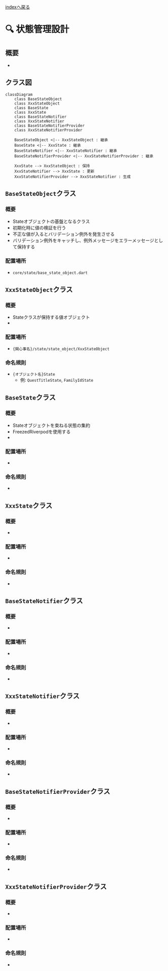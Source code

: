 [indexへ戻る](../index.md)
# 🔍 状態管理設計

## 概要
- 

## クラス図
```mermaid
classDiagram
    class BaseStateObject
    class XxxStateObject
    class BaseState
    class XxxState
    class BaseStateNotifier
    class XxxStateNotifier
    class BaseStateNotifierProvider
    class XxxStateNotifierProvider

    BaseStateObject <|-- XxxStateObject : 継承
    BaseState <|-- XxxState : 継承
    BaseStateNotifier <|-- XxxStateNotifier : 継承
    BaseStateNotifierProvider <|-- XxxStateNotifierProvider : 継承

    XxxState --> XxxStateObject : 保持
    XxxStateNotifier --> XxxState : 更新
    XxxStateNotifierProvider --> XxxStateNotifier : 生成
```

## `BaseStateObject`クラス
### 概要
- Stateオブジェクトの基盤となるクラス
- 初期化時に値の検証を行う
- 不正な値が入るとバリデーション例外を発生させる
- バリデーション例外をキャッチし、例外メッセージをエラーメッセージとして保持する

### 配置場所
- `core/state/base_state_object.dart`

## `XxxStateObject`クラス
### 概要
- Stateクラスが保持する値オブジェクト
- 

### 配置場所
- `{関心事名}/state/state_object/XxxStateObject`

### 命名規則
- `{オブジェクト名}State`
  - 例: `QuestTitleState`, `FamilyIdState`

## `BaseState`クラス
### 概要
- Stateオブジェクトを束ねる状態の集約
- FreezedRiverpodを使用する
- 

### 配置場所
- 

### 命名規則
- 

## `XxxState`クラス
### 概要
- 

### 配置場所
- 

### 命名規則
- 

## `BaseStateNotifier`クラス
### 概要
- 

### 配置場所
- 

### 命名規則
- 

## `XxxStateNotifier`クラス
### 概要
- 

### 配置場所
- 

### 命名規則
- 

## `BaseStateNotifierProvider`クラス
### 概要
- 

### 配置場所
- 

### 命名規則
- 

## `XxxStateNotifierProvider`クラス
### 概要
- 

### 配置場所
- 

### 命名規則
- 